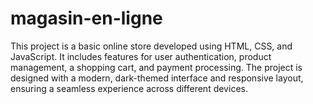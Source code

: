 # magasin-en-ligne
This project is a basic online store developed using HTML, CSS, and JavaScript. It includes features for user authentication, product management, a shopping cart, and payment processing. The project is designed with a modern, dark-themed interface and responsive layout, ensuring a seamless experience across different devices.

